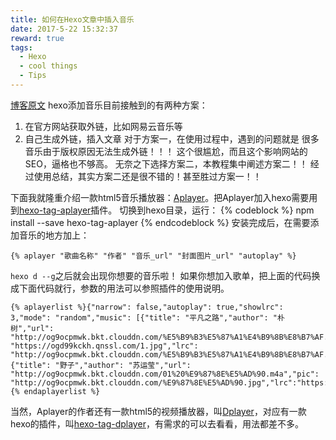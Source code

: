```yaml
---
title: 如何在Hexo文章中插入音乐
date: 2017-5-22 15:32:37
reward: true
tags:
  - Hexo
  - cool things
  - Tips
---
```


[博客原文](http://www.jianshu.com/p/6e41e3191963)
hexo添加音乐目前接触到的有两种方案：
  1. 在官方网站获取外链，比如网易云音乐等
  2. 自己生成外链，插入文章
对于方案一，在使用过程中，遇到的问题就是 很多音乐由于版权原因无法生成外链！！！ 这个很尴尬，而且这个影响网站的SEO，逼格也不够高。
无奈之下选择方案二，本教程集中阐述方案二！！
经过使用总结，其实方案二还是很不错的！甚至胜过方案一！！
<!-- more -->
下面我就隆重介绍一款html5音乐播放器：[Aplayer](https://github.com/DIYgod/APlayer)。把Aplayer加入hexo需要用到[hexo-tag-aplayer](https://github.com/MoePlayer/hexo-tag-aplayer)插件。
切换到hexo目录，运行：
{% codeblock %}
npm install --save hexo-tag-aplayer
{% endcodeblock %}
安装完成后，在需要添加音乐的地方加上：
```basic
{% aplayer "歌曲名称" "作者" "音乐_url" "封面图片_url" "autoplay" %}
```
`hexo d --g`之后就会出现你想要的音乐啦！
如果你想加入歌单，把上面的代码换成下面代码就行，参数的用法可以参照插件的使用说明。
```basic
{% aplayerlist %}{"narrow": false,"autoplay": true,"showlrc": 3,"mode": "random","music": [{"title": "平凡之路","author": "朴树","url": "http://og9ocpmwk.bkt.clouddn.com/%E5%B9%B3%E5%87%A1%E4%B9%8B%E8%B7%AF.mp3","pic": "https://ogd99kckh.qnssl.com/1.jpg","lrc": "http://og9ocpmwk.bkt.clouddn.com/%E5%B9%B3%E5%87%A1%E4%B9%8B%E8%B7%AF.txt"},{"title": "野子","author": "苏运莹","url": "http://og9ocpmwk.bkt.clouddn.com/01%20%E9%87%8E%E5%AD%90.m4a","pic": "http://og9ocpmwk.bkt.clouddn.com/%E9%87%8E%E5%AD%90.jpg","lrc":"https://ogd99kckh.qnssl.com/%E9%87%8E%E5%AD%90.txt"}]}{% endaplayerlist %}
```
当然，Aplayer的作者还有一款html5的视频播放器，叫[Dplayer](https://github.com/DIYgod/DPlayer)，对应有一款hexo的插件，叫[hexo-tag-dplayer](https://github.com/NextMoe/hexo-tag-dplayer)，有需求的可以去看看，用法都差不多。